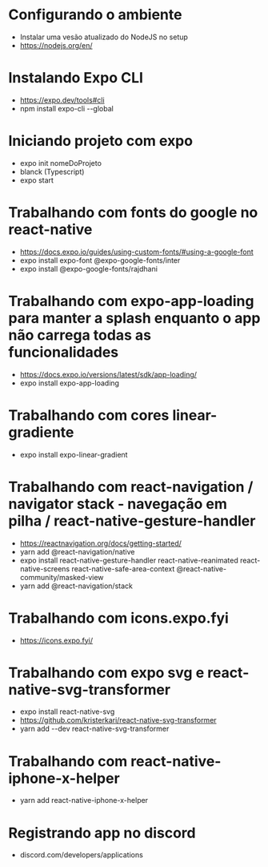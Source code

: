 # Configurando o ambiente
- Instalar uma vesão atualizado do NodeJS no setup
- https://nodejs.org/en/
  
# Instalando Expo CLI
- https://expo.dev/tools#cli
- npm install expo-cli --global

# Iniciando projeto com expo
- expo init nomeDoProjeto
- blanck (Typescript)
- expo start
  
# Trabalhando com fonts do google no react-native
- https://docs.expo.io/guides/using-custom-fonts/#using-a-google-font
- expo install expo-font @expo-google-fonts/inter
- expo install @expo-google-fonts/rajdhani

# Trabalhando com expo-app-loading para manter a splash enquanto o app não carrega todas as funcionalidades
- https://docs.expo.io/versions/latest/sdk/app-loading/
- expo install expo-app-loading

# Trabalhando com cores linear-gradiente
- expo install expo-linear-gradient

# Trabalhando com react-navigation / navigator stack - navegação em pilha / react-native-gesture-handler
- https://reactnavigation.org/docs/getting-started/
- yarn add @react-navigation/native
- expo install react-native-gesture-handler react-native-reanimated react-native-screens react-native-safe-area-context @react-native-community/masked-view
- yarn add @react-navigation/stack

# Trabalhando com icons.expo.fyi
- https://icons.expo.fyi/


# Trabalhando com expo svg e react-native-svg-transformer
- expo install react-native-svg
- https://github.com/kristerkari/react-native-svg-transformer
- yarn add --dev react-native-svg-transformer

# Trabalhando com react-native-iphone-x-helper
- yarn add react-native-iphone-x-helper

# Registrando app no discord
- discord.com/developers/applications